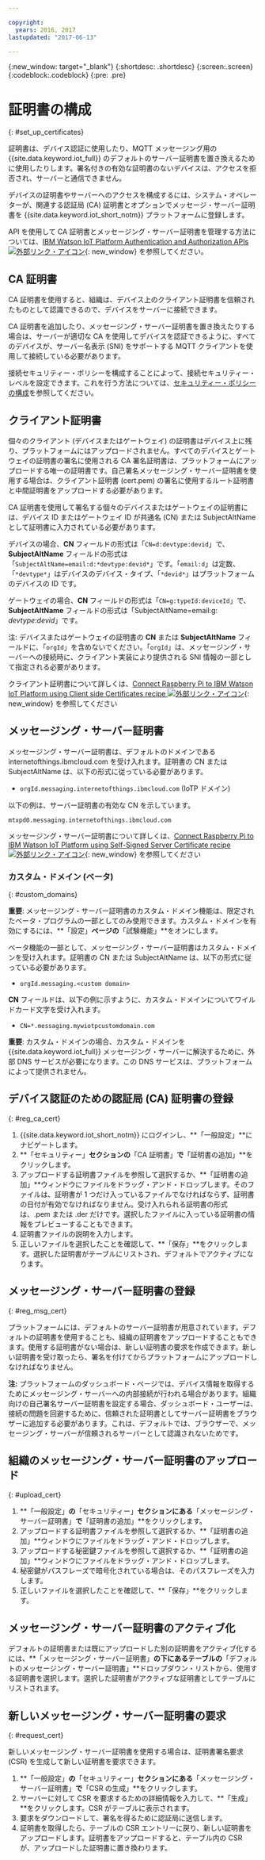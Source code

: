 ```yaml
---

copyright:
  years: 2016, 2017
lastupdated: "2017-06-13"

---
```


{:new_window: target="\_blank"}
{:shortdesc: .shortdesc}
{:screen:.screen}
{:codeblock:.codeblock}
{:pre: .pre}

# 証明書の構成
{: #set_up_certificates}

証明書は、デバイス認証に使用したり、MQTT メッセージング用の {{site.data.keyword.iot_full}} のデフォルトのサーバー証明書を置き換えるために使用したりします。署名付きの有効な証明書のないデバイスは、アクセスを拒否され、サーバーと通信できません。

デバイスの証明書やサーバーへのアクセスを構成するには、システム・オペレーターが、関連する認証局 (CA) 証明書とオプションでメッセージ・サーバー証明書を {{site.data.keyword.iot_short_notm}} プラットフォームに登録します。

API を使用して CA 証明書とメッセージング・サーバー証明書を管理する方法については、[IBM Watson IoT Platform Authentication and Authorization APIs ![外部リンク・アイコン](../../../../icons/launch-glyph.svg "外部リンク・アイコン")](https://docs.internetofthings.ibmcloud.com/apis/swagger/v0002/security.html){: new_window} を参照してください。

## CA 証明書
CA 証明書を使用すると、組織は、デバイス上のクライアント証明書を信頼されたものとして認識できるので、デバイスをサーバーに接続できます。

CA 証明書を追加したり、メッセージング・サーバー証明書を置き換えたりする場合は、サーバーが適切な CA を使用してデバイスを認証できるように、すべてのデバイスが、サーバー名表示 (SNI) をサポートする MQTT クライアントを使用して接続している必要があります。

接続セキュリティー・ポリシーを構成することによって、接続セキュリティー・レベルを設定できます。これを行う方法については、[セキュリティー・ポリシーの構成](set_up_policies.html)を参照してください。

## クライアント証明書

個々のクライアント (デバイスまたはゲートウェイ) の証明書はデバイス上に残り、プラットフォームにはアップロードされません。すべてのデバイスとゲートウェイの証明書の署名に使用される CA 署名証明書は、プラットフォームにアップロードする唯一の証明書です。自己署名メッセージング・サーバー証明書を使用する場合は、クライアント証明書 (cert.pem) の署名に使用するルート証明書と中間証明書をアップロードする必要があります。

CA 証明書を使用して署名する個々のデバイスまたはゲートウェイの証明書には、デバイス ID またはゲートウェイ ID が共通名 (CN) または SubjectAltName として証明書に入力されている必要があります。

デバイスの場合、**CN** フィールドの形式は「`CN=d:devtype:devid`」で、**SubjectAltName** フィールドの形式は「`SubjectAltName=email:d:*devtype:devid*`」です。「`email:d`」は定数、「`*devtype*`」はデバイスのデバイス・タイプ、「`*devid*`」はプラットフォームのデバイスの ID です。

ゲートウェイの場合、**CN** フィールドの形式は「`CN=g:typeId:deviceId`」で、**SubjectAltName** フィールドの形式は「SubjectAltName=email:g: *devtype:devid*」です。

注: デバイスまたはゲートウェイの証明書の **CN** または **SubjectAltName** フィールドに、「`orgId`」を含めないでください。「`orgId`」は、メッセージング・サーバーへの接続時に、クライアント実装により提供される SNI 情報の一部として指定される必要があります。

クライアント証明書について詳しくは、[Connect Raspberry Pi to IBM Watson IoT Platform using Client side Certificates recipe ![外部リンク・アイコン](../../../../icons/launch-glyph.svg "外部リンク・アイコン")](https://developer.ibm.com/recipes/tutorials/connect-raspberry-pi-to-ibm-watson-iot-platform-using-client-side-certificates/){: new_window} を参照してください

## メッセージング・サーバー証明書

メッセージング・サーバー証明書は、デフォルトのドメインである internetofthings.ibmcloud.com を受け入れます。証明書の CN または SubjectAltName は、以下の形式に従っている必要があります。

- `orgId.messaging.internetofthings.ibmcloud.com` (IoTP ドメイン)

以下の例は、サーバー証明書の有効な CN を示しています。

`mtxpd0.messaging.internetofthings.ibmcloud.com`

メッセージング・サーバー証明書について詳しくは、[Connect Raspberry Pi to IBM Watson IoT Platform using Self-Signed Server Certificate recipe ![外部リンク・アイコン](../../../../icons/launch-glyph.svg "外部リンク・アイコン")](https://developer.ibm.com/recipes/tutorials/connect-raspberry-pi-to-ibm-watson-iot-platform-using-selfsigned-server-certificate/){: new_window} を参照してください

### カスタム・ドメイン (ベータ)
{: #custom_domains}

**重要**: メッセージング・サーバー証明書のカスタム・ドメイン機能は、限定されたベータ・プログラムの一部としてのみ使用できます。カスタム・ドメインを有効にするには、**「設定」**ページの**「試験機能」**をオンにします。

ベータ機能の一部として、メッセージング・サーバー証明書はカスタム・ドメインを受け入れます。証明書の CN または SubjectAltName は、以下の形式に従っている必要があります。

- `orgId.messaging.<custom domain>`

**CN** フィールドは、以下の例に示すように、カスタム・ドメインについてワイルドカード文字を受け入れます。

- `CN=*.messaging.mywiotpcustomdomain.com`

**重要**: カスタム・ドメインの場合、カスタム・ドメインを {{site.data.keyword.iot_full}} メッセージング・サーバーに解決するために、外部 DNS サービスが必要になります。この DNS サービスは、プラットフォームによって提供されません。

## デバイス認証のための認証局 (CA) 証明書の登録
{: #reg_ca_cert}

1. {{site.data.keyword.iot_short_notm}} にログインし、**「一般設定」**にナビゲートします。
2. **「セキュリティー」**セクションの**「CA 証明書」**で**「証明書の追加」**をクリックします。
3. アップロードする証明書ファイルを参照して選択するか、**「証明書の追加」**ウィンドウにファイルをドラッグ・アンド・ドロップします。そのファイルは、証明書が 1 つだけ入っているファイルでなければならず、証明書の日付が有効でなければなりません。受け入れられる証明書の形式は、.pem または .der だけです。選択したファイルに入っている証明書の情報をプレビューすることもできます。
4. 証明書ファイルの説明を入力します。
5. 正しいファイルを選択したことを確認して、**「保存」**をクリックします。選択した証明書がテーブルにリストされ、デフォルトでアクティブになります。

## メッセージング・サーバー証明書の登録
{: #reg_msg_cert}

プラットフォームには、デフォルトのサーバー証明書が用意されています。デフォルトの証明書を使用することも、組織の証明書をアップロードすることもできます。使用する証明書がない場合は、新しい証明書の要求を作成できます。新しい証明書を受け取ったら、署名を付けてからプラットフォームにアップロードしなければなりません。

**注:** プラットフォームのダッシュボード・ページでは、デバイス情報を取得するためにメッセージング・サーバーへの内部接続が行われる場合があります。組織向けの自己署名サーバー証明書を設定する場合、ダッシュボード・ユーザーは、接続の問題を回避するために、信頼された証明書としてサーバー証明書をブラウザーに追加する必要があります。これは、デフォルトでは、ブラウザーで、メッセージング・サーバーが信頼されるサーバーとして認識されないためです。

## 組織のメッセージング・サーバー証明書のアップロード
{: #upload_cert}
1. **「一般設定」**の**「セキュリティー」**セクションにある**「メッセージング・サーバー証明書」**で**「証明書の追加」**をクリックします。
2. アップロードする証明書ファイルを参照して選択するか、**「証明書の追加」**ウィンドウにファイルをドラッグ・アンド・ドロップします。
3. アップロードする秘密鍵ファイルを参照して選択するか、**「証明書の追加」**ウィンドウにファイルをドラッグ・アンド・ドロップします。
4. 秘密鍵がパスフレーズで暗号化されている場合は、そのパスフレーズを入力します。
5. 正しいファイルを選択したことを確認して、**「保存」**をクリックします。

## メッセージング・サーバー証明書のアクティブ化

デフォルトの証明書または既にアップロードした別の証明書をアクティブ化するには、**「メッセージング・サーバー証明書」**の下にあるテーブルの**「デフォルトのメッセージング・サーバー証明書」**ドロップダウン・リストから、使用する証明書を選択します。選択した証明書がアクティブな証明書としてテーブルにリストされます。

## 新しいメッセージング・サーバー証明書の要求
{: #request_cert}

新しいメッセージング・サーバー証明書を使用する場合は、証明書署名要求 (CSR) を生成して新しい証明書を要求できます。

1. **「一般設定」**の**「セキュリティー」**セクションにある**「メッセージング・サーバー証明書」**で**「CSR の生成」**をクリックします。
2. サーバーに対して CSR を要求するための詳細情報を入力して、**「生成」**をクリックします。CSR がテーブルに表示されます。
3. 要求をダウンロードして、署名を得るために認証局に送信します。
4. 証明書を取得したら、テーブルの CSR エントリーに戻り、新しい証明書をアップロードします。証明書をアップロードすると、テーブル内の CSR が、アップロードした証明書に置き換わります。

